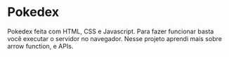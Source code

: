 # Pokedex
Pokedex feita com HTML, CSS e Javascript. Para fazer funcionar basta você executar o servidor no navegador.
Nesse projeto aprendi mais sobre arrow function, e APIs. 
